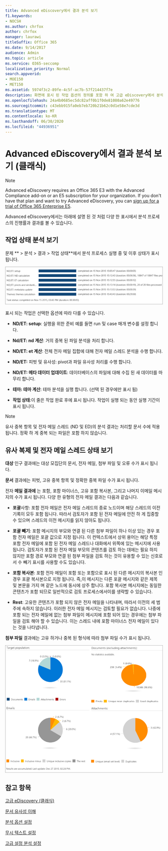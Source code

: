 ```yaml
---
title: Advanced eDiscovery에서 결과 분석 보기
f1.keywords:
- NOCSH
ms.author: chrfox
author: chrfox
manager: laurawi
titleSuffix: Office 365
ms.date: 9/14/2017
audience: Admin
ms.topic: article
ms.service: O365-seccomp
localization_priority: Normal
search.appverid:
- MOE150
- MET150
ms.assetid: 5974f3c2-89fe-4c5f-ac7b-57f214437f7e
description: 화면에 표시 된 작업 옵션의 정의를 포함 하 여 고급 eDiscovery에서 분석 프로세스의 결과를 볼 수 있는 위치를 파악 합니다.
ms.openlocfilehash: 24a4b0685ec5dc82aff0b1f0de81080a62e49776
ms.sourcegitcommit: c43ebb915fa0eb7eb720b21b62c0d1e58e7cde3d
ms.translationtype: MT
ms.contentlocale: ko-KR
ms.lasthandoff: 06/30/2020
ms.locfileid: "44936951"
---
```

# <a name="view-analyze-results-in-advanced-ediscovery-classic"></a>Advanced eDiscovery에서 결과 분석 보기 (클래식)

> [!NOTE]
> Advanced eDiscovery requires an Office 365 E3 with the Advanced Compliance add-on or an E5 subscription for your organization. If you don't have that plan and want to try Advanced eDiscovery, you can [sign up for a trial of Office 365 Enterprise E5](https://go.microsoft.com/fwlink/p/?LinkID=698279). 
  
Advanced eDiscovery에서는 아래에 설명 된 것 처럼 다양 한 표시에서 분석 프로세스의 진행률과 결과를 볼 수 있습니다.
  
## <a name="view-analyze-task-status"></a>작업 상태 분석 보기

문제 ** \> 분석 \> 결과 \> 작업 상태**에서 분석 프로세스 실행 중 및 이후 상태가 표시 됩니다. 
  
![작업 상태를 분석 합니다.](../media/d0372978-ce08-4f4e-a1fc-aa918ae44364.png)
  
표시 되는 작업은 선택한 옵션에 따라 다를 수 있습니다. 
  
- **ND/ET: setup**: 실행을 위한 준비 예를 들면 run 및 case 매개 변수를 설정 합니다.
    
- **Nd/ET: nd 계산**: 거의 중복 된 파일 분석을 처리 합니다.
    
- **ND/ET: et 계산**: 전체 전자 메일 집합에 대해 전자 메일 스레드 분석을 수행 합니다.
    
- **ND/ET:** 피벗 및 유사성: pivot과 파일 유사성 처리를 수행 합니다.
    
- **ND/ET: 메타 데이터 업데이트**: 데이터베이스의 파일에 대해 수집 된 새 데이터를 마무리 합니다.
    
- **테마: 테마 계산**: 테마 분석을 실행 합니다. (선택 된 경우에만 표시 됨)
    
- **작업 상태**:이 줄은 작업 완료 후에 표시 됩니다. 작업이 실행 되는 동안 실행 기간이 표시 됩니다.
    
> [!NOTE]
> 유사 중복 항목 및 전자 메일 스레드 (ND 및 ED)의 분석 결과는 처리할 문서 수에 적용 됩니다. 정확 하 게 중복 되는 파일은 포함 하지 않습니다. 
  
## <a name="view-near-duplicates-and-email-threads-status"></a>유사 복제 및 전자 메일 스레드 상태 보기

**대상** 인구 결과에는 대상 모집단의 문서, 전자 메일, 첨부 파일 및 오류 수가 표시 됩니다. 
  
**문서** 결과에는 피벗, 고유 중복 항목 및 정확한 중복 파일 수가 표시 됩니다. 
  
전자 **메일 결과에** 는 포함, 포함 마이너스, 고유 포함 복사본, 그리고 나머지 이메일 메시지의 수가 표시 됩니다. 다양 한 유형의 전자 메일 결과는 다음과 같습니다. 
  
- **포괄**사항: 포함 전자 메일은 전자 메일 스레드의 종료 노드이며 해당 스레드의 이전 기록이 모두 포함 됩니다. 따라서 검토자가 포함 된 전자 메일에 안전 하 게 집중할 수 있으며 스레드의 이전 메시지를 읽지 않아도 됩니다. 
    
- **포괄 빼기**: 포함 메시지의 부모와 연결 된 다른 첨부 파일이 하나 이상 있는 경우 포함 전자 메일은 포괄 값으로 지정 됩니다. 이 컨텍스트에서 상위 용어는 해당 특정 포함 전자 메일에 포함 된 전자 메일 스레드나 대화에서 위쪽에 있는 메시지에 사용 됩니다. 검토자가 포함 된 전자 메일 부모의 콘텐츠를 검토 하는 데에는 필요 하지 않지만 포함 경로 부모와 연결 된 첨부 파일을 검토 하는 것이 유용할 수 있는 신호로 서 수 빼기 표시를 사용할 수도 있습니다. 
    
- **포함 복사본**: 포함 전자 메일이 포함 또는 포함으로 표시 된 다른 메시지의 복사본 인 경우 포괄 복사본으로 지정 됩니다. 즉,이 메시지는 다른 포괄 메시지와 같은 제목 및 본문을 가지 며 같은 노드에 동시에 상주 합니다. 포함 복사본 메시지에는 동일한 콘텐츠가 포함 되므로 일반적으로 검토 프로세스에서이를 생략할 수 있습니다. 
    
- **Rest**: 고유한 콘텐츠가 포함 되지 않은 전자 메일을 나타내며, 따라서 이전의 세 범주에 속하지 않습니다. 이러한 전자 메일 메시지는 검토할 필요가 없습니다. 나중에 포함 되는 전자 메일에 없는 첨부 파일이 메시지에 포함 되어 있는 경우에는 첨부 파일을 검토 해야 할 수 있습니다. 이는 스레드 내에 포함 마이너스 전자 메일이 있다는 것을 나타냅니다.
    
**첨부 파일** 결과에는 고유 하거나 중복 된 형식에 따라 첨부 파일 수가 표시 됩니다. 
  
![전자 메일 스레드 및 중복 근처](../media/54491303-0ee3-4739-b42e-d1ee486842fd.png)
  
## <a name="see-also"></a>참고 항목

[고급 eDiscovery (클래식)](office-365-advanced-ediscovery.md)
  
[문서 유사성 이해](understand-document-similarity-in-advanced-ediscovery.md)
  
[분석 옵션 설정](set-analyze-options-in-advanced-ediscovery.md)
  
[무시 텍스트 설정](set-ignore-text-in-advanced-ediscovery.md)
  
[고급 설정 분석 설정](view-analyze-results-in-advanced-ediscovery.md)

